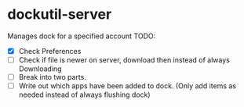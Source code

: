 # dockutil-server
Manages dock for a specified account
TODO:
- [x] Check Preferences
- [ ] Check if file is newer on server, download then instead of always Downloading
- [ ] Break into two parts.
- [ ] Write out which apps have been added to dock. (Only add items as needed instead of always flushing dock)
